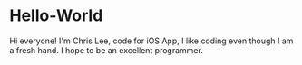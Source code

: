# Hello-World
Hi everyone!
I'm Chris Lee, code for iOS App, I like coding even though I am a fresh hand.
I hope to be an excellent programmer.
